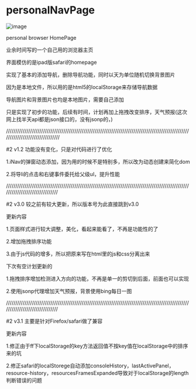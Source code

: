 ﻿# personalNavPage

![image](https://github.com/yujieyu7/personalNavPage/blob/master/demo.png)

personal browser HomePage

业余时间写的一个自己用的浏览器主页

界面模仿的是ipad版safari的homepage

实现了基本的添加导航，删除导航功能，同时以天为单位随机切换背景图片

因为是本地文件，所以用的是html5的localStorage来存储导航数据

导航图片和背景图片也均是本地图片，需要自己添加

只是实现了初步的功能，后续有时间，计划再加上拖拽改变排序，天气预报(这次网上找半天api都是json接口的，没有jsonp的，)

////////////////////////////////////////////////////////////////////////////////////////////////////////////////////////////////

#2 v1.2 功能没有变化，只是对代码进行了优化

1.iNav的弹窗动态添加，因为用的时候不是特别多，所以改为动态创建来简化dom

2.将导li的点击和右键事件委托给父级ul，提升性能


///////////////////////////////////////////////////////////////////////////////////////////////////////////////////////////////

#2 v3.0     较之前有较大更新，所以版本号为此直接跳到v3.0

更新内容

1.页面样式进行较大调整，美化，看起来能看了，不再是功能性的了

2.增加拖拽排序功能

3.由于js代码的增多，所以把原来写在html里的js和css分离出来

下次有空计划更新的

1.拖拽排序增加检测进入方向的功能，不再是单一的剪切到后面，前面也可以实现

2.使用jsonp代理增加天气预报，背景使用bing每日一图

///////////////////////////////////////////////////////////////////////////////////////////////////////////////////////////////

#2 v3.1  主要是针对Firefox/safari做了兼容

更新内容

1.修正由于ff下localStorage的key方法返回值不按key值在localStorage中的排序来的坑

2.修正safari的localStorege自动添加consoleHistory，lastActivePanel，resource-history，resourcesFramesExpanded导致对于localStorage的length判断错误的问题
